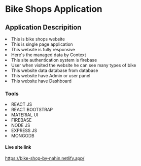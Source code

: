 # Bike Shops  Application


## Application Descripition

<li>This is bike shops website</li>
<li>This is single page application</li>
<li>This website is fully responsive</li>
<li>Here's the managed data by Context</li>
<li>This site authentication system is firebase</li>
<li>User when visited the website he can see many types of bike</li>
<li>This website data database from database</li>
<li>This website have Admin or user panel</li>
<li>This website have Dashboard</li>

### Tools
<li>REACT JS</li>
<li>REACT BOOTSTRAP</li>
<li>MATERIAL UI</li>
<li>FIREBASE</li>
<li>NODE JS</li>
<li>EXPRESS JS</li>
<li>MONGODB</li>


#### Live site link
https://bike-shop-by-nahin.netlify.app/
